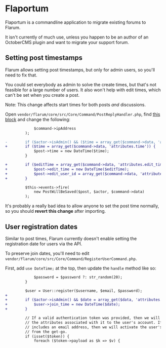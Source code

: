 # Flaportum

Flaportum is a commandline application to migrate existing forums to Flarum.

It isn't currently of much use, unless you happen to be an author of an OctoberCMS plugin and want to migrate your support forum.


## Setting post timestamps

Flarum allows setting post timestamps, but only for admin users, so you'll need to fix that.

You could set everybody as admin to solve the create times, but that's not feasible for a large number of users.
It also won't help with edit times, which can't be set when you create a post.

Note: This change affects start times for both posts *and* discussions.

Open `vendor/flarum/core/src/Core/Command/PostReplyHandler.php`, find [this block](https://github.com/flarum/core/blob/2140619c0ba619602b90ef9526b1278335f7f3d8/src/Core/Command/PostReplyHandler.php#L94-L96) and change the following:

```diff
             $command->ipAddress
         );

-        if ($actor->isAdmin() && ($time = array_get($command->data, 'attributes.time'))) {
+        if ($time = array_get($command->data, 'attributes.time')) {
             $post->time = new DateTime($time);
         }

+        if ($editTime = array_get($command->data, 'attributes.edit_time')) {
+            $post->edit_time = new DateTime($editTime);
+            $post->edit_user_id = array_get($command->data, 'attributes.edit_user_id', $actor->id);
+        }

         $this->events->fire(
             new PostWillBeSaved($post, $actor, $command->data)
         );
```

It's probably a really bad idea to allow anyone to set the post time normally, so you should **revert this change** after importing.


## User registration dates

Similar to post times, Flarum currently doesn't enable setting the registration date for users via the API.

To preserve join dates, you'll need to edit `vendor/flarum/core/src/Core/Command/RegisterUserCommand.php`.

First, add `use DateTime;` at the top, then update the `handle` method like so:

```diff
             $password = $password ?: str_random(20);
         }

         $user = User::register($username, $email, $password);
+
+        if ($actor->isAdmin() && $date = array_get($data, 'attributes.join_time')) {
+            $user->join_time = new DateTime($date);
+        }

         // If a valid authentication token was provided, then we will assign
         // the attributes associated with it to the user's account. If this
         // includes an email address, then we will activate the user's account
         // from the get-go.
         if (isset($token)) {
             foreach ($token->payload as $k => $v) {
```
